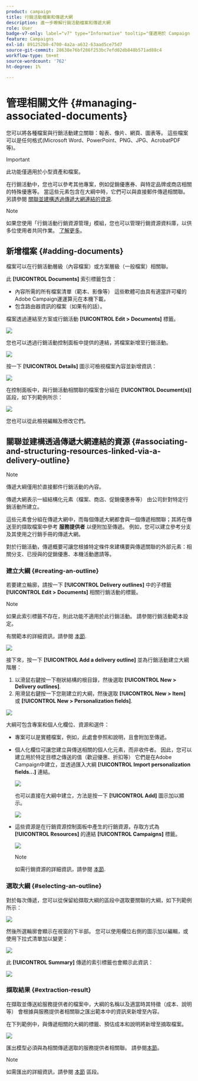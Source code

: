 ```yaml
---
product: campaign
title: 行銷活動檔案和傳遞大網
description: 進一步瞭解行銷活動檔案和傳遞大網
role: User
badge-v7-only: label="v7" type="Informative" tooltip="僅適用於 Campaign Classic v7"
feature: Campaigns
exl-id: 891252b0-4700-4a2a-a632-63aad5ce75d7
source-git-commit: 28638e76bf286f253bc7efd02db848b571ad88c4
workflow-type: tm+mt
source-wordcount: '762'
ht-degree: 1%

---
```


# 管理相關文件 {#managing-associated-documents}

您可以將各種檔案與行銷活動建立關聯：報表、像片、網頁、圖表等。 這些檔案可以是任何格式(Microsoft Word、PowerPoint、PNG、JPG、AcrobatPDF等)。

>[!IMPORTANT]
>
>此功能僅適用於小型資產和檔案。

在行銷活動中，您也可以參考其他專案，例如促銷優惠券、與特定品牌或商店相關的特殊優惠等。 當這些元素包含在大綱中時，它們可以與直接郵件傳遞相關聯。 另請參閱 [關聯並建構透過傳遞大網連結的資源](#associating-and-structuring-resources-linked-via-a-delivery-outline).

>[!NOTE]
>
>如果您使用「行銷活動行銷資源管理」模組，您也可以管理行銷資源資料庫，以供多位使用者共同作業。 [了解更多](../../mrm/using/managing-marketing-resources.md)。

## 新增檔案 {#adding-documents}

檔案可以在行銷活動層級（內容檔案）或方案層級（一般檔案）相關聯。

此 **[!UICONTROL Documents]** 索引標籤包含：

* 內容所需的所有檔案清單（範本、影像等） 這些軟體可由具有適當許可權的Adobe Campaign運運算元在本機下載，
* 包含路由器資訊的檔案（如果有的話）。

檔案透過連結至方案或行銷活動 **[!UICONTROL Edit > Documents]** 標籤。

![](assets/s_ncs_user_op_add_document.png)

您也可以透過行銷活動控制面板中提供的連結，將檔案新增至行銷活動。

![](assets/add_a_document_in_op.png)

按一下 **[!UICONTROL Details]** 圖示可檢視檔案內容並新增資訊：

![](assets/s_ncs_user_op_add_document_details.png)

在控制面板中，與行銷活動相關聯的檔案會分組在 **[!UICONTROL Document(s)]** 區段，如下列範例所示：

![](assets/s_ncs_user_op_edit_document.png)

您也可以從此檢視編輯及修改它們。

## 關聯並建構透過傳遞大網連結的資源 {#associating-and-structuring-resources-linked-via-a-delivery-outline}

>[!NOTE]
>
>傳遞大綱僅用於直接郵件行銷活動的內容。

傳遞大網表示一組結構化元素（檔案、商店、促銷優惠券等） 由公司針對特定行銷活動所建立。

這些元素會分組在傳遞大網中，而每個傳遞大網都會與一個傳遞相關聯；其將在傳送至的擷取檔案中參考 **服務提供者** 以便附加至傳遞。 例如，您可以建立參考分支及其使用之行銷手冊的傳遞大網。

對於行銷活動，傳遞概要可讓您根據特定條件來建構要與傳遞關聯的外部元素：相關分支、已授與的促銷優惠、本機活動邀請等。

### 建立大綱 {#creating-an-outline}

若要建立輪廓，請按一下 **[!UICONTROL Delivery outlines]** 中的子標籤 **[!UICONTROL Edit > Documents]** 相關行銷活動的標籤。

>[!NOTE]
>
>如果此索引標籤不存在，則此功能不適用於此行銷活動。 請參閱行銷活動範本設定。
>   
>有關範本的詳細資訊，請參閱 [本節](../../campaign/using/marketing-campaign-templates.md#campaign-templates).

![](assets/s_ncs_user_op_composition_link.png)

接下來，按一下 **[!UICONTROL Add a delivery outline]** 並為行銷活動建立大綱階層：

1. 以滑鼠右鍵按一下樹狀結構的根目錄，然後選取 **[!UICONTROL New > Delivery outlines]**.
1. 用滑鼠右鍵按一下您剛建立的大綱，然後選取 **[!UICONTROL New > Item]** 或 **[!UICONTROL New > Personalization fields]**.

![](assets/s_ncs_user_op_add_composition.png)

大綱可包含專案和個人化欄位、資源和選件：

* 專案可以是實體檔案，例如，此處會參照和說明，且會附加至傳遞。
* 個人化欄位可讓您建立與傳送相關的個人化元素，而非收件者。 因此，您可以建立用於特定目標之傳送的值（歡迎優惠、折扣等） 它們是在Adobe Campaign中建立，並透過匯入大綱 **[!UICONTROL Import personalization fields...]** 連結。

  ![](assets/s_ncs_user_op_add_composition_field.png)

  也可以直接在大綱中建立，方法是按一下 **[!UICONTROL Add]** 圖示加以顯示。

  ![](assets/s_ncs_user_op_add_composition_field_button.png)

* 這些資源是在行銷資源控制面板中產生的行銷資源，存取方式為 **[!UICONTROL Resources]** 的連結 **[!UICONTROL Campaigns]** 標籤。

  ![](assets/s_ncs_user_mkg_resource_ovv.png)

  >[!NOTE]
  >
  >如需行銷資源的詳細資訊，請參閱 [本節](../../mrm/using/managing-marketing-resources.md).

### 選取大綱 {#selecting-an-outline}

對於每次傳遞，您可以從保留給擷取大綱的區段中選取要關聯的大綱，如下列範例所示：

![](assets/s_ncs_user_op_select_composition.png)

然後所選輪廓會顯示在視窗的下半部。 您可以使用欄位右側的圖示加以編輯，或使用下拉式清單加以變更：

![](assets/s_ncs_user_op_select_composition_b.png)

此 **[!UICONTROL Summary]** 傳遞的索引標籤也會顯示此資訊：

![](assets/s_ncs_user_op_select_composition_c.png)

### 擷取結果 {#extraction-result}

在擷取並傳送給服務提供者的檔案中，大綱的名稱以及適當時其特徵（成本、說明等） 會根據與服務提供者相關聯之匯出範本中的資訊來新增至內容。

在下列範例中，與傳遞相關的大綱的標籤、預估成本和說明將新增至摘取檔案。

![](assets/s_ncs_user_op_composition_in_export_template.png)

匯出模型必須與為相關傳遞選取的服務提供者相關聯。 請參閱[本節](../../campaign/using/providers--stocks-and-budgets.md#creating-service-providers-and-their-cost-structures)。

>[!NOTE]
>
>如需匯出的詳細資訊，請參閱 [本節](../../platform/using/get-started-data-import-export.md) 區段。
